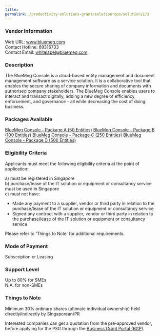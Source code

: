 ```yaml
---
title: 
permalink: /productivity-solutions-grant/solutionrepo/solution2173
---
```


### Vendor Information
Web URL: www.bluemeg.com <br>Contact Hotline: 69316733 <br>Contact Email: whitelabel@bluemeg.com <br>

### Description

The BlueMeg Console is a cloud-based entity management and document management software as a service solution. It is a collaborative tool that enables the secure sharing of company information and documents with authorised company stakeholders. The BlueMeg Console enables users to interact and transact digitally, adding a new degree of efficiency, enforcement, and governance - all while decreasing the cost of doing business.

### Packages Available

<a href='https://www.gobusiness.gov.sg/images/psg/BlueMeg20200845_Desensitised_Annex_3_Part_1.pdf' target='_blank'>BlueMeg Console - Package A (50 Entities)</a>
<a href='https://www.gobusiness.gov.sg/images/psg/BlueMeg20200845_Desensitised_Annex_3_Part_2.pdf' target='_blank'>BlueMeg Console - Package B (100 Entities)</a>
<a href='https://www.gobusiness.gov.sg/images/psg/BlueMeg20200845_Desensitised_Annex_3_Part_3.pdf' target='_blank'>BlueMeg Console - Package C (250 Entities)</a>
<a href='https://www.gobusiness.gov.sg/images/psg/BlueMeg20200845_Desensitised_Annex_3_Part_4.pdf' target='_blank'>BlueMeg Console - Package D (500 Entities)</a>

### Eligibility Criteria

Applicants must meet the following eligibility criteria at the point of application:

a) must be registered in Singapore <br>
b) purchase/lease of the IT solution or equipment or consultancy service must be used in Singapore <br>
c) must not have:
- Made any payment to a supplier, vendor or third party in relation to the purchase/lease of the IT solution or equipment or consultancy service
- Signed any contract with a supplier, vendor or third party in relation to the purchase/lease of the IT solution or equipment or consultancy service

Please refer to 'Things to Note' for additional requirements.

### Mode of Payment
Subscription or Leasing

### Support Level
Up to 80% for SMEs <br>
N.A. for non-SMEs

### Things to Note
Minimum 30% ordinary shares (ultimate individual ownership) held directly/indirectly by Singaporean/PR

Interested companies can get a quotation from the pre-approved vendor, before applying for the PSG through the <a target='_blank' href='https://www.businessgrants.gov.sg/'>Business Grant Portal (BGP)</a>.
